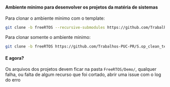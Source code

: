 #### Ambiente minimo para desenvolver os projetos da matéria de sistemas

Para clonar o ambiente minimo com o template:
```bash
git clone -b freeRTOS --recursive-submodules https://github.com/Trabalhos-PUC-PR/S.op_clean_template.git
```

Para clonar somente o ambiente minimo:
```bash
git clone -b freeRTOS https://github.com/Trabalhos-PUC-PR/S.op_clean_template.git
```


#### E agora?

Os arquivos dos projetos devem ficar na pasta `FreeRTOS/Demo/`, qualquer falha, ou falta de algum recurso que foi cortado, abrir uma issue com o log do erro



